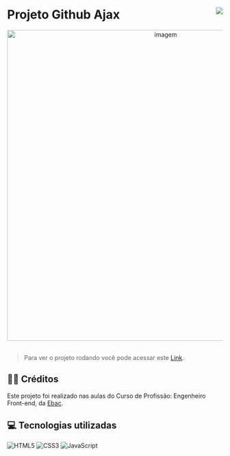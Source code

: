 # Projeto Github Ajax <img align="right" src="https://img.shields.io/static/v1?label=STATUS&message=Está %20Pronto &color=green&style=for-the-badge"/>


<div align="center" >
    <img width="725rem" src="https://servidor-estaticos-ten.vercel.app/git.png" alt="imagem">
</div> 
<br>

> Para ver o projeto rodando você pode acessar este [Link](https://stanley-felix-bergamo.github.io/Projeto-Github-Ajax/).

<h2>👨‍🏫 Créditos</h2>
<p>Este projeto foi realizado nas aulas do Curso de Profissão: Engenheiro Front-end, da <a href="https://ebaconline.com.br/cursos">Ebac</a>.</p>

<h2>💻 Tecnologias utilizadas</h2>

<div style="display: inline_block">

  ![HTML5](https://img.shields.io/badge/html5-%23E34F26.svg?style=for-the-badge&logo=html5&logoColor=white)
  ![CSS3](https://img.shields.io/badge/css3-%231572B6.svg?style=for-the-badge&logo=css3&logoColor=white)
  ![JavaScript](https://img.shields.io/badge/javascript-%23323330.svg?style=for-the-badge&logo=javascript&logoColor=%23F7DF1E)
</div>

